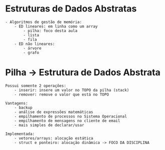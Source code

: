 # Estruturas de Dados Abstratas
    - Algoritmos de gestão de memória:
        - ED lineares: em linha como um array
            - pilha: foco desta aula
            - lista
            - fila
        - ED não lineares: 
            - árvore
            - grafo

# Pilha -> Estrutura de Dados Abstrata
    Possui somente 2 operações:
        - inserir: insere um valor no TOPO da pilha (stack)
        - remover: remove o valor que está no TOPO 

    Vantagens:
        - backup
        - análise de expressões matemáticas
        - empilhamento de processos no Sistema Operacional
        - empilhamento de mensagens no cliente de email
        - mais simples de declarar/usar 

    Implementada:
        - vetores/arrays: alocação estática
        - struct e ponteiro: alocação dinâmica -> FOCO DA DISCIPLINA
